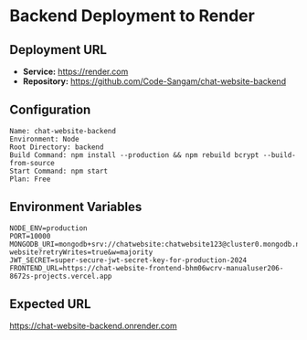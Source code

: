 # Backend Deployment to Render

## Deployment URL
- **Service:** https://render.com
- **Repository:** https://github.com/Code-Sangam/chat-website-backend

## Configuration
```
Name: chat-website-backend
Environment: Node
Root Directory: backend
Build Command: npm install --production && npm rebuild bcrypt --build-from-source
Start Command: npm start
Plan: Free
```

## Environment Variables
```
NODE_ENV=production
PORT=10000
MONGODB_URI=mongodb+srv://chatwebsite:chatwebsite123@cluster0.mongodb.net/chat-website?retryWrites=true&w=majority
JWT_SECRET=super-secure-jwt-secret-key-for-production-2024
FRONTEND_URL=https://chat-website-frontend-bhm06wcrv-manualuser206-8672s-projects.vercel.app
```

## Expected URL
https://chat-website-backend.onrender.com